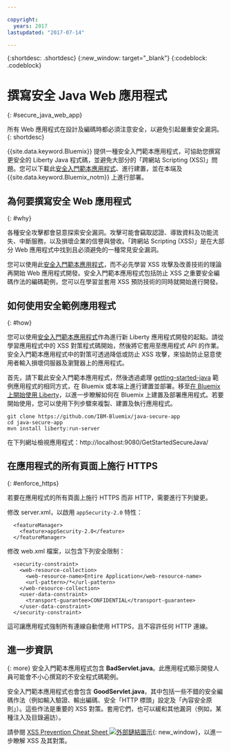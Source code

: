 ```yaml
---

copyright:
  years: 2017
lastupdated: "2017-07-14"

---
```


{:shortdesc: .shortdesc}
{:new_window: target="_blank"}
{:codeblock: .codeblock}

# 撰寫安全 Java Web 應用程式
{: #secure_java_web_app}

所有 Web 應用程式在設計及編碼時都必須注意安全，以避免引起嚴重安全漏洞。
{: shortdesc}

{{site.data.keyword.Bluemix}} 提供一種安全入門範本應用程式，可協助您撰寫更安全的 Liberty Java 程式碼，並避免大部分的「跨網站 Scripting (XSS)」問題。您可以下載此[安全入門範本應用程式](https://github.com/IBM-Bluemix/java-secure-app)、進行建置，並在本端及 {{site.data.keyword.Bluemix_notm}} 上進行部署。

## 為何要撰寫安全 Web 應用程式
{: #why}

各種安全攻擊都會惡意探索安全漏洞。攻擊可能會竊取認證、導致資料及功能流失、中斷服務，以及損壞企業的信譽與營收。「跨網站 Scripting (XSS)」是在大部分 Web 應用程式中找到且必須避免的一種常見安全漏洞。

您可以使用此[安全入門範本應用程式](https://github.com/IBM-Bluemix/java-secure-app)，而不必先學習 XSS 攻擊及改善技術的理論再開始 Web 應用程式開發。安全入門範本應用程式包括防止 XSS 之重要安全編碼作法的編碼範例，您可以在學習並套用 XSS 預防技術的同時就開始進行開發。

## 如何使用安全範例應用程式
{: #how}

您可以使用[安全入門範本應用程式](https://github.com/IBM-Bluemix/java-secure-app)作為進行新 Liberty 應用程式開發的起點。請從學習應用程式中的 XSS 對策程式碼開始，然後將它套用至應用程式 API 的作業。安全入門範本應用程式中的對策可透過降低或防止 XSS 攻擊，來協助防止惡意使用者輸入損壞伺服器及瀏覽器上的應用程式。

首先，請下載此安全入門範本應用程式，然後透過處理 [getting-started-java](https://github.com/IBM-Bluemix/get-started-java) 範例應用程式的相同方式，在 Bluemix 或本端上進行建置並部署。移至[在 Bluemix 上開始使用 Liberty](getting-started.html)，以進一步瞭解如何在 Bluemix 上建置及部署應用程式。若要開始使用，您可以使用下列步驟來複製、建置及執行應用程式。

```
git clone https://github.com/IBM-Bluemix/java-secure-app
cd java-secure-app
mvn install liberty:run-server
```
在下列網址檢視應用程式：http://localhost:9080/GetStartedSecureJava/

## 在應用程式的所有頁面上施行 HTTPS
{: #enforce_https}

若要在應用程式的所有頁面上施行 HTTPS 而非 HTTP，需要進行下列變更。

修改 server.xml，以啟用 `appSecurity-2.0` 特性：

```
  <featureManager>
    <feature>appSecurity-2.0</feature>
  </featureManager>
```

修改 web.xml 檔案，以包含下列安全限制：

```
  <security-constraint>
    <web-resource-collection>
      <web-resource-name>Entire Application</web-resource-name>
      <url-pattern>/*</url-pattern>
    </web-resource-collection>
    <user-data-constraint>
      <transport-guarantee>CONFIDENTIAL</transport-guarantee>
    </user-data-constraint>
  </security-constraint>
```

這可讓應用程式強制所有連線自動使用 HTTPS，且不容許任何 HTTP 連線。

## 進一步資訊
{: more}
安全入門範本應用程式包含 **BadServlet.java**。此應用程式顯示開發人員可能會不小心撰寫的不安全程式碼範例。

安全入門範本應用程式也會包含 **GoodServlet.java**，其中包括一些不錯的安全編碼作法（例如輸入驗證、輸出編碼、安全「HTTP 標頭」設定及「內容安全原則」）。這些作法是重要的 XSS 對策。套用它們，也可以緩和其他漏洞（例如，某種注入及目錄遍訪）。

請參閱 [XSS Prevention Cheat Sheet ![外部鏈結圖示](../../icons/launch-glyph.svg "外部鏈結圖示")](https://www.owasp.org/index.php/XSS){: new_window}，以進一步瞭解 XSS 及其對策。
